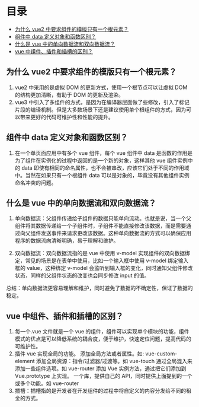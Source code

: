# 目录

- [为什么 vue2 中要求组件的模版只有一个根元素？](##完成)
- [组件中 data 定义对象和函数区别？](##完成)
- [什么是 vue 中的单向数据流和双向数据流？](##完成)
- [vue 中组件、插件和插槽的区别？](##完成)

## 为什么 vue2 中要求组件的模版只有一个根元素？

1. vue2 中采用的是虚拟 DOM 的更新方式，使用一个根节点可以让虚拟 DOM 的结构更加清晰，有助于 DOM 的更新及渲染。
2. vue3 中引入了多组件的方式，是因为在编译器层面做了些修改，引入了标记片段的编译机制。但是大多数场景下还是建议使用单个根组件的方式，因为可以带来更好的代码可维护性和性能的提升。

## 组件中 data 定义对象和函数区别？

1. 在一个单页面应用中有多个 vue 组件，每个 vue 组件中 data 是函数的作用是为了组件在实例化的过程中返回的是一个新的对象，这样其他 vue 组件实例中的 data 即使有相同的命名属性，也不会被串改，应该它们处于不同的作用域中。当然在如果只有一个根组件 data 可以是对象的，毕竟没有其他组件实例命名冲突的问题。

## 什么是 vue 中的单向数据流和双向数据流？

1. 单向数据流：父组件传递给子组件的数据只能单向流动。也就是说，当一个父组件将其数据传递给一个子组件时，子组件不能直接修改该数据，而是需要通过向父组件发送事件来请求更改该数据。这种单向数据流的方式可以确保应用程序的数据流向清晰明确，易于理解和维护。

2. 双向数据流：双向数据流指的是 vue 中使用 v-model 实现组件的双向数据绑定，常见的场景是在表单中使用，比如一个输入框中使用 v-model 绑定输入框的 value，这种绑定 v-model 会监听到输入框的变化，同时通知父组件修改状态，同样的父组件状态的改变也会同步修改 input 的值。

总结：单向数据流更容易理解和维护，同时避免了数据的不确定性，保证了数据的稳定。

## vue 中组件、插件和插槽的区别？

1. 每一个.vue 文件就是一个 vue 的组件，组件可以实现单个模块的功能，组件模式的优点是可以降低系统的耦合度，便于维护，快速定位问题，提高代码的可维护性。
2. 插件 vue 实现全局的功能。
   添加全局方法或者属性。如: vue-custom-element
   添加全局资源：指令/过滤器/过渡等。如 vue-touch
   通过全局混入来添加一些组件选项。如 vue-router
   添加 Vue 实例方法，通过把它们添加到 Vue.prototype 上实现。
   一个库，提供自己的 API，同时提供上面提到的一个或多个功能。如 vue-router
3. 插槽：插槽指的是开发者在开发组件的过程中将自定义的内容分发给不同的租金的方式。

